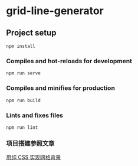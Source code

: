 # grid-line-generator

## Project setup
```
npm install
```

### Compiles and hot-reloads for development
```
npm run serve
```

### Compiles and minifies for production
```
npm run build
```

### Lints and fixes files
```
npm run lint
```

### 项目搭建参照文章

[用纯 CSS 实现网格背景](https://spacexcode.com/blog/pure-css-grid-line/)

